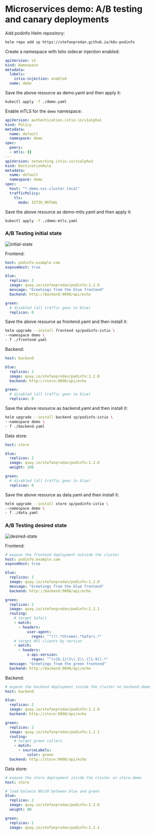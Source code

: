 # Microservices demo: A/B testing and canary deployments

Add podinfo Helm repository:

```bash
helm repo add sp https://stefanprodan.github.io/k8s-podinfo
```

Create a namespace with Istio sidecar injection enabled:

```yaml
apiVersion: v1
kind: Namespace
metadata:
  labels:
    istio-injection: enabled
  name: demo
```

Save the above resource as demo.yaml and then apply it:

```bash
kubectl apply -f ./demo.yaml
```

Enable mTLS for the `demo` namespace:

```yaml
apiVersion: authentication.istio.io/v1alpha1
kind: Policy
metadata:
  name: default
  namespace: demo
spec:
  peers:
  - mtls: {}
---
apiVersion: networking.istio.io/v1alpha3
kind: DestinationRule
metadata:
  name: default
  namespace: demo
spec:
  host: "*.demo.svc.cluster.local"
  trafficPolicy:
    tls:
      mode: ISTIO_MUTUAL
```

Save the above resource as demo-mtls.yaml and then apply it:

```bash
kubectl apply -f ./demo-mtls.yaml
```

### A/B Testing initial state

![initial-state](https://github.com/stefanprodan/istio-gke/blob/master/docs/screens/routing-initial-state.png)

Frontend:

```yaml
host: podinfo.example.com
exposeHost: true

blue:
  replicas: 2
  image: quay.io/stefanprodan/podinfo:1.2.0
  message: "Greetings from the blue frontend"
  backend: http://backend:9898/api/echo

green:
  # disabled (all traffic goes to blue)
  replicas: 0
```

Save the above resource as frontend.yaml and then install it:

```bash
helm upgrade --install frontend sp/podinfo-istio \
--namespace demo \
- f ./frontend.yaml
```

Backend:

```yaml
host: backend

blue:
  replicas: 2
  image: quay.io/stefanprodan/podinfo:1.2.0
  backend: http://store:9898/api/echo

green:
  # disabled (all traffic goes to blue)
  replicas: 0
```

Save the above resource as backend.yaml and then install it:

```bash
helm upgrade --install backend sp/podinfo-istio \
--namespace demo \
- f ./backend.yaml
```

Data store:

```yaml
host: store

blue:
  replicas: 2
  image: quay.io/stefanprodan/podinfo:1.2.0
  weight: 100

green:
  # disabled (all traffic goes to blue)
  replicas: 0
```

Save the above resource as data.yaml and then install it:

```bash
helm upgrade --install store sp/podinfo-istio \
--namespace demo \
- f ./data.yaml
```

### A/B Testing desired state

![desired-state](https://github.com/stefanprodan/istio-gke/blob/master/docs/screens/routing-desired-state.png)

Frontend:

```yaml
# expose the frontend deployment outside the cluster
host: podinfo.example.com
exposeHost: true

blue:
  replicas: 2
  image: quay.io/stefanprodan/podinfo:1.2.0
  message: "Greetings from the blue frontend"
  backend: http://backend:9898/api/echo

green:
  replicas: 2
  image: quay.io/stefanprodan/podinfo:1.2.1
  routing:
    # target Safari
    - match:
      - headers:
          user-agent:
            regex: "^(?!.*Chrome).*Safari.*"
    # target API clients by version
    - match:
      - headers:
          x-api-version:
            regex: "^(v{0,1})1\\.2\\.([1-9]).*"
  message: "Greetings from the green frontend"
  backend: http://backend:9898/api/echo
```

Backend:

```yaml
# expose the backend deployment inside the cluster on backend.demo
host: backend

blue:
  replicas: 2
  image: quay.io/stefanprodan/podinfo:1.2.0
  backend: http://store:9898/api/echo

green:
  replicas: 2
  image: quay.io/stefanprodan/podinfo:1.2.1
  routing:
    # target green callers
    - match:
      - sourceLabels:
          color: green
  backend: http://store:9898/api/echo
```

Data store:

```yaml
# expose the store deployment inside the cluster on store.demo
host: store

# load balance 80/20 between blue and green
blue:
  replicas: 2
  image: quay.io/stefanprodan/podinfo:1.2.0
  weight: 80

green:
  replicas: 2
  image: quay.io/stefanprodan/podinfo:1.2.1
```
